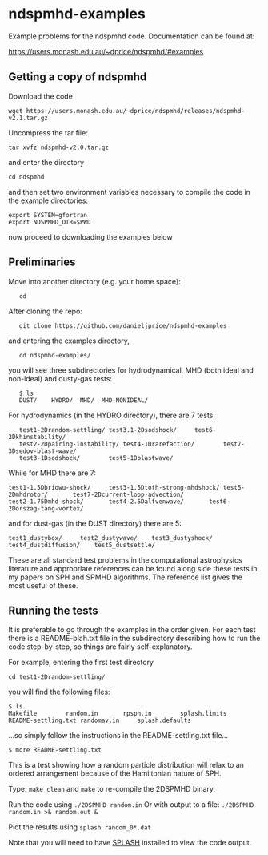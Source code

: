 # ndspmhd-examples
Example problems for the ndspmhd code. Documentation can be found at:

https://users.monash.edu.au/~dprice/ndspmhd/#examples

Getting a copy of ndspmhd
--------------------------
Download the code
```
wget https://users.monash.edu.au/~dprice/ndspmhd/releases/ndspmhd-v2.1.tar.gz
```
Uncompress the tar file:
```
tar xvfz ndspmhd-v2.0.tar.gz
```
and enter the directory
```
cd ndspmhd
```
and then set two environment variables necessary to compile the code in the example directories:
```
export SYSTEM=gfortran
export NDSPMHD_DIR=$PWD
```
now proceed to downloading the examples below


Preliminaries
--------------
Move into another directory (e.g. your home space):
```
   cd
```
After cloning the repo:
```
   git clone https://github.com/danieljprice/ndspmhd-examples
```
and entering the examples directory,
```
   cd ndspmhd-examples/
```
you will see three subdirectories for hydrodynamical, MHD (both ideal and non-ideal) and dusty-gas tests:
```
   $ ls
   DUST/	HYDRO/	MHD/  MHD-NONIDEAL/
```
For hydrodynamics (in the HYDRO directory), there are 7 tests:
```
   test1-2Drandom-settling/	test3.1-2Dsodshock/		test6-2Dkhinstability/
   test2-2Dpairing-instability/	test4-1Drarefaction/		test7-3Dsedov-blast-wave/
   test3-1Dsodshock/		test5-1Dblastwave/
```
While for MHD there are 7:
```
test1-1.5Dbriowu-shock/		test3-1.5Dtoth-strong-mhdshock/	test5-2Dmhdrotor/		test7-2Dcurrent-loop-advection/
test2-1.75Dmhd-shock/		test4-2.5Dalfvenwave/		test6-2Dorszag-tang-vortex/
```
and for dust-gas (in the DUST directory) there are 5:
```
test1_dustybox/		test2_dustywave/	test3_dustyshock/	test4_dustdiffusion/	test5_dustsettle/
```
These are all standard test problems in the computational astrophysics literature and appropriate references can be found along side these tests in my papers on SPH and SPMHD algorithms. The reference list gives the most useful of these.

Running the tests
------------------
It is preferable to go through the examples in the order given. For each test there is a README-blah.txt file in the subdirectory describing how to run the code step-by-step, so things are fairly self-explanatory.

For example, entering the first test directory
```
cd test1-2Drandom-settling/
```
you will find the following files:
```
$ ls
Makefile		random.in		rpsph.in		splash.limits
README-settling.txt	randomav.in		splash.defaults
```
...so simply follow the instructions in the README-settling.txt file...
```
$ more README-settling.txt
```
This is a test showing how a random particle distribution will relax to an
ordered arrangement because of the Hamiltonian nature of SPH.

Type:
```make clean``` and ```make``` to re-compile the 2DSPMHD binary.

Run the code using ```./2DSPMHD random.in```
Or with output to a file: ```./2DSPMHD random.in >& random.out &```

Plot the results using ```splash random_0*.dat```

Note that you will need to have [SPLASH](https://github.com/danieljprice/splash) installed to view the code output.
